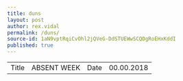 ```yaml
---
title: duns
layout: post
author: rex.vidal
permalink: /duns/
source-id: 1aN9vptRqiCvOhl2jQVeG-DdSTUEWwSCQDgRoEHxKddI
published: true
---
```

<table>
  <tr>
    <td>Title</td>
    <td>
ABSENT WEEK
   </td>
    <td>Date</td>
    <td>
  00.00.2018</td>
  </tr>
</table>


